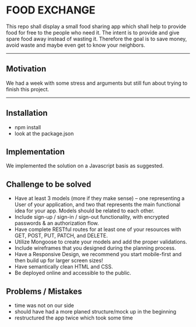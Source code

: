 # FOOD EXCHANGE

This repo shall display a small food sharing app which shall help to provide food for free to the people who need it. The intent is to provide and give spare food away instead of wasting it. Therefore the goal is to save money, avoid waste and maybe even get to know your neighbors.

---

## Motivation

We had a week with some stress and arguments but still fun about trying to finish this project.

---

## Installation

* npm install
* look at the package.json

## Implementation

We implemented the solution on a Javascript basis as suggested.

## Challenge to be solved


* Have at least 3 models (more if they make sense) – one representing a User of your application, and two that represents the main functional idea for your app. Models should be related to each other.
* Include sign-up / sign-in / sign-out functionality, with encrypted passwords & an authorization flow.
* Have complete RESTful routes for at least one of your resources with GET, POST, PUT, PATCH, and DELETE.
* Utilize Mongoose to create your models and add the proper validations.
* Include wireframes that you designed during the planning process.
* Have a Responsive Design, we recommend you start mobile-first and then build up for larger screen sizes!
* Have semantically clean HTML and CSS.
* Be deployed online and accessible to the public.


## Problems / Mistakes

* time was not on our side
* should have had a more planed structure/mock up in the beginning
* restructured the app twice which took some time
